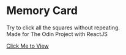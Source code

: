# Memory Card

Try to click all the squares without repeating. \
Made for The Odin Project with ReactJS

[Click Me to View](https://rileyloudon.github.io/memory-card/)
